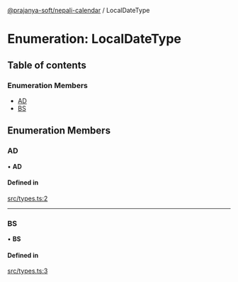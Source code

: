 [@prajanya-soft/nepali-calendar](../README.md) / LocalDateType

# Enumeration: LocalDateType

## Table of contents

### Enumeration Members

- [AD](LocalDateType.md#ad)
- [BS](LocalDateType.md#bs)

## Enumeration Members

### AD

• **AD**

#### Defined in

[src/types.ts:2](https://github.com/prajanya-soft/nepali-calendar-js/blob/a2c1c38/src/types.ts#L2)

___

### BS

• **BS**

#### Defined in

[src/types.ts:3](https://github.com/prajanya-soft/nepali-calendar-js/blob/a2c1c38/src/types.ts#L3)

